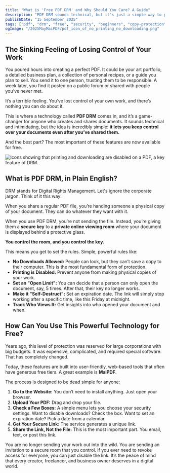 ```yaml
---
title: "What is 'Free PDF DRM' and Why Should You Care? A Guide"
description: "PDF DRM sounds technical, but it's just a simple way to protect your documents from being copied and shared without your permission. Here's how to use it for free."
publishDate: "15 September 2025"
tags: ["pdf", "drm", "free", "security", "beginners", "copy-protection"]
ogImage: "/2025MayMaiPDF/pdf_icon_of_no_printing_no_downloading.png"
---
```


## The Sinking Feeling of Losing Control of Your Work

You poured hours into creating a perfect PDF. It could be your art portfolio, a detailed business plan, a collection of personal recipes, or a guide you plan to sell. You send it to one person, trusting them to be responsible. A week later, you find it posted on a public forum or shared with people you’ve never met.

It’s a terrible feeling. You’ve lost control of your own work, and there’s nothing you can do about it.

This is where a technology called **PDF DRM** comes in, and it’s a game-changer for anyone who creates and shares documents. It sounds technical and intimidating, but the idea is incredibly simple: **it lets you keep control over your documents even after you’ve shared them.**

And the best part? The most important of these features are now available for free.

![Icons showing that printing and downloading are disabled on a PDF, a key feature of DRM.](/2025MayMaiPDF/pdf_icon_of_no_printing_no_downloading.png)

## What is PDF DRM, in Plain English?

DRM stands for Digital Rights Management. Let's ignore the corporate jargon. Think of it this way:

When you share a regular PDF file, you’re handing someone a physical copy of your document. They can do whatever they want with it.

When you use PDF DRM, you’re not sending the file. Instead, you’re giving them a **secure key** to a **private online viewing room** where your document is displayed behind a protective glass.

**You control the room, and you control the key.**

This means you get to set the rules. Simple, powerful rules like:

*   **No Downloads Allowed:** People can look, but they can’t save a copy to their computer. This is the most fundamental form of protection.
*   **Printing is Disabled:** Prevent anyone from making physical copies of your work.
*   **Set an "Open Limit":** You can decide that a person can only open the document, say, 5 times. After that, their key no longer works.
*   **Make it "Self-Destruct":** Set an expiration date. The link will simply stop working after a specific time, like this Friday at midnight.
*   **Track Who Views It:** Get insights into who opened your document and when.

## How Can You Use This Powerful Technology for Free?

Years ago, this level of protection was reserved for large corporations with big budgets. It was expensive, complicated, and required special software. That has completely changed.

Today, these features are built into user-friendly, web-based tools that often have generous free tiers. A great example is **MaiPDF**.

The process is designed to be dead simple for anyone:

1.  **Go to the Website:** You don’t need to install anything. Just open your browser.
2.  **Upload Your PDF:** Drag and drop your file.
3.  **Check a Few Boxes:** A simple menu lets you choose your security settings. Want to disable downloads? Check the box. Want to set an expiration date? Pick a date from a calendar.
4.  **Get Your Secure Link:** The service generates a unique link.
5.  **Share the Link, Not the File:** This is the most important part. You email, text, or post this link.

You are no longer sending your work out into the wild. You are sending an invitation to a secure room that you control. If you ever need to revoke access for everyone, you can just disable the link. It’s the peace of mind that every creator, freelancer, and business owner deserves in a digital world.

